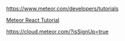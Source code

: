 https://www.meteor.com/developers/tutorials

[Meteor React Tutorial](https://react-tutorial.meteor.com/simple-todos/)

https://cloud.meteor.com/?isSignUp=true